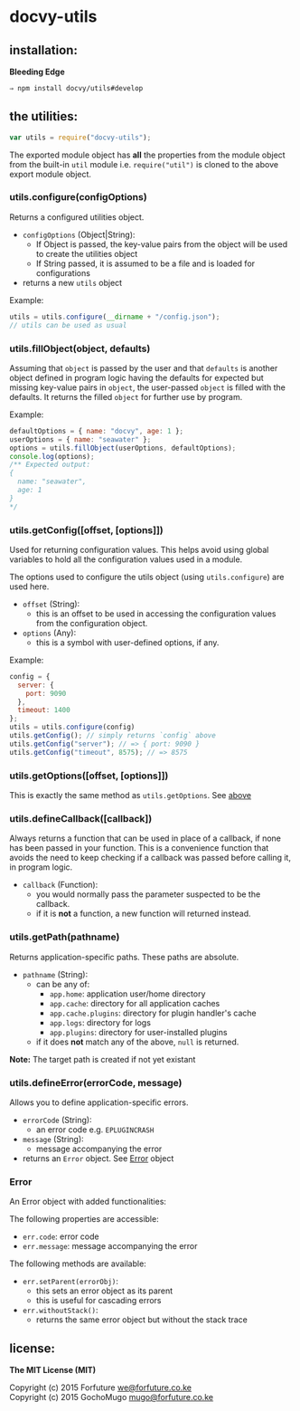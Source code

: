 
# docvy-utils

## installation:

**Bleeding Edge**

```bash
⇒ npm install docvy/utils#develop
```


## the utilities:

```js
var utils = require("docvy-utils");
```

The exported module object has **all** the properties from the module object from the built-in `util` module i.e. `require("util")` is cloned to the above export module object.


### utils.configure(configOptions)

Returns a configured utilities object.

* `configOptions` (Object|String):
  * If Object is passed, the key-value pairs from the object will be used to create the utilities object
  * If String passed, it is assumed to be a file and is loaded for configurations
* returns a new `utils` object

Example:

```js
utils = utils.configure(__dirname + "/config.json");
// utils can be used as usual
```


### utils.fillObject(object, defaults)

Assuming that `object` is passed by the user and that `defaults` is another object defined in program logic having the defaults for expected but missing key-value pairs in `object`, the user-passed `object` is filled with the defaults. It returns the filled `object` for further use by program.

Example:

```js
defaultOptions = { name: "docvy", age: 1 };
userOptions = { name: "seawater" };
options = utils.fillObject(userOptions, defaultOptions);
console.log(options);
/** Expected output:
{
  name: "seawater",
  age: 1
}
*/
```


<a name="1"></a>
### utils.getConfig([offset, [options]])

Used for returning configuration values. This helps avoid using global variables to hold all the configuration values used in a module.

The options used to configure the utils object (using `utils.configure`) are used here.

* `offset` (String):
  * this is an offset to be used in accessing the configuration values from the configuration object.
* `options` (Any):
  * this is a symbol with user-defined options, if any.

Example:

```js
config = {
  server: {
    port: 9090
  },
  timeout: 1400
};
utils = utils.configure(config)
utils.getConfig(); // simply returns `config` above
utils.getConfig("server"); // => { port: 9090 }
utils.getConfig("timeout", 8575); // => 8575
```


### utils.getOptions([offset, [options]])

This is exactly the same method as `utils.getOptions`. See [above](#1)


### utils.defineCallback([callback])

Always returns a function that can be used in place of a callback, if none has been passed in your function. This is a convenience function that avoids the need to keep checking if a callback was passed before calling it, in program logic.

* `callback` (Function):
  * you would normally pass the parameter suspected to be the callback.
  * if it is **not** a function, a new function will returned instead.


### utils.getPath(pathname)

Returns application-specific paths. These paths are absolute.

* `pathname` (String):
  * can be any of:
    * `app.home`: application user/home directory
    * `app.cache`: directory for all application caches
    * `app.cache.plugins`: directory for plugin handler's cache
    * `app.logs`: directory for logs
    * `app.plugins`: directory for user-installed plugins
  * if it does **not** match any of the above, `null` is returned.

**Note:** The target path is created if not yet existant


### utils.defineError(errorCode, message)

Allows you to define application-specific errors.

* `errorCode` (String):
  * an error code e.g. `EPLUGINCRASH`
* `message` (String):
  * message accompanying the error
* returns an `Error` object. See [Error](#error) object


<a name="error"></a>
### Error

An Error object with added functionalities:

The following properties are accessible:

* `err.code`: error code
* `err.message`: message accompanying the error

The following methods are available:

* `err.setParent(errorObj)`:
  * this sets an error object as its parent
  * this is useful for cascading errors
* `err.withoutStack()`:
  * returns the same error object but without the stack trace


## license:

__The MIT License (MIT)__

Copyright (c) 2015 Forfuture <we@forfuture.co.ke> <br/>
Copyright (c) 2015 GochoMugo <mugo@forfuture.co.ke>

